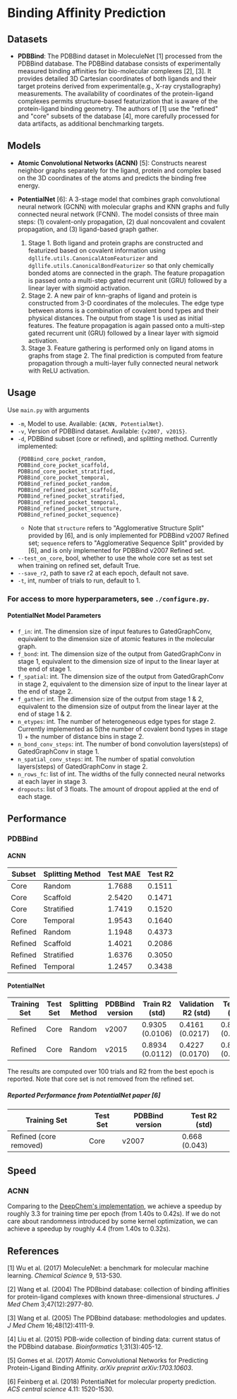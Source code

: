 # Binding Affinity Prediction

## Datasets
- **PDBBind**: The PDBBind dataset in MoleculeNet [1] processed from the PDBBind database. The PDBBind 
database consists of experimentally measured binding affinities for bio-molecular complexes [2], [3]. 
It provides detailed 3D Cartesian coordinates of both ligands and their target proteins derived from 
experimental(e.g., X-ray crystallography) measurements. The availability of coordinates of the 
protein-ligand complexes permits structure-based featurization that is aware of the protein-ligand 
binding geometry. The authors of [1] use the "refined" and "core" subsets of the database [4], more carefully 
processed for data artifacts, as additional benchmarking targets.

## Models
- **Atomic Convolutional Networks (ACNN)** [5]: Constructs nearest neighbor graphs separately for the ligand, protein and complex 
based on the 3D coordinates of the atoms and predicts the binding free energy.

- **PotentialNet** [6]: A 3-stage model that combines graph convolutional neural network (GCNN) with molecular graphs and KNN graphs and fully connected neural network (FCNN). The model consists of three main steps: (1) covalent-only propagation, (2) dual noncovalent and covalent propagation, and (3) ligand-based graph gather.
    1. Stage 1. Both ligand and protein graphs are constructed and featurized based on covalent information using `dgllife.utils.CanonicalAtomFeaturizer` and `dgllife.utils.CanonicalBondFeaturizer` so that only chemically bonded atoms are connected in the graph. The feature propagation is passed onto a multi-step gated recurrent unit (GRU) followed by a linear layer with sigmoid activation.
    2. Stage 2. A new pair of knn-graphs of ligand and protein is constructed from 3-D coordinates of the molecules. The edge type between atoms is a combination of covalent bond types and their physical distances. The output from stage 1 is used as initial features. The feature propagation is again passed onto a multi-step gated recurrent unit (GRU) followed by a linear layer with sigmoid activation.
    3. Stage 3. Feature gathering is performed only on ligand atoms in graphs from stage 2. The final prediction is computed from feature propagation through a multi-layer fully connected neural network with ReLU activation.


## Usage

Use `main.py` with arguments

* `-m`, Model to use. Available: `{ACNN, PotentialNet}`.
* `-v`, Version of PDBBind dataset. Available: `{v2007, v2015}`.
* `-d`, PDBBind subset (core or refined), and splitting method. Currently implemented: 
    ```
    {PDBBind_core_pocket_random, 
    PDBBind_core_pocket_scaffold,
    PDBBind_core_pocket_stratified, 
    PDBBind_core_pocket_temporal,
    PDBBind_refined_pocket_random, 
    PDBBind_refined_pocket_scaffold,
    PDBBind_refined_pocket_stratified, 
    PDBBind_refined_pocket_temporal,
    PDBBind_refined_pocket_structure, 
    PDBBind_refined_pocket_sequence}
    ```   
    * Note that `structure` refers to "Agglomerative Structure Split" provided by [6], and is only implemented for PDBBind v2007 Refined set; `sequence` refers to "Agglomerative Sequence Split" provided by [6], and is only implemented for PDBBind v2007 Refined set.
* `--test_on_core`, bool, whether to use the whole core set as test set when training on refined set, default True.
* `--save_r2`, path to save r2 at each epoch, default not save.
* `-t`, int, number of trials to run, default to 1.

### For access to more hyperparameters, see `./configure.py`.

#### PotentialNet Model Parameters

* `f_in`: int. 
    The dimension size of input features to GatedGraphConv, 
    equivalent to the dimension size of atomic features in the molecular graph.
* `f_bond`: int. 
    The dimension size of the output from GatedGraphConv in stage 1,
    equivalent to the dimension size of input to the linear layer at the end of stage 1.
* `f_spatial`: int. 
    The dimension size of the output from GatedGraphConv in stage 2,
    equivalent to the dimension size of input to the linear layer at the end of stage 2.
* `f_gather`: int. 
    The dimension size of the output from stage 1 & 2,
    equivalent to the dimension size of output from the linear layer at the end of stage 1 & 2.
* `n_etypes`: int. 
    The number of heterogeneous edge types for stage 2.
    Currently implemented as 5(the number of covalent bond types in stage 1) + the number of distance bins in stage 2.
* `n_bond_conv_steps`: int. 
    The number of bond convolution layers(steps) of GatedGraphConv in stage 1.
* `n_spatial_conv_steps`: int. 
    The number of spatial convolution layers(steps) of GatedGraphConv in stage 2.
* `n_rows_fc`: list of int. 
    The widths of the fully connected neural networks at each layer in stage 3.
* `dropouts`: list of 3 floats. 
    The amount of dropout applied at the end of each stage.

## Performance

### PDBBind

#### ACNN

| Subset  | Splitting Method | Test MAE | Test R2 |
| ------- | ---------------- | -------- | ------- |
| Core    | Random           | 1.7688   | 0.1511  |
| Core    | Scaffold         | 2.5420   | 0.1471  |
| Core    | Stratified       | 1.7419   | 0.1520  |
| Core    | Temporal         | 1.9543   | 0.1640  |
| Refined | Random           | 1.1948   | 0.4373  |    
| Refined | Scaffold         | 1.4021   | 0.2086  |
| Refined | Stratified       | 1.6376   | 0.3050  |
| Refined | Temporal         | 1.2457   | 0.3438  |

#### PotentialNet

| Training Set | Test Set| Splitting Method | PDBBind version | Train R2 (std) | Validation R2 (std) | Test R2 (std) |
| ------------ | --------| ---------------- | --------------- | -------------- | ------------------- | ------------- |
| Refined      | Core    | Random           | v2007           | 0.9305 (0.0106)| 0.4161 (0.0217)     |0.8980 (0.0102)|
| Refined      | Core    | Random           | v2015           | 0.8934 (0.0112)| 0.4227 (0.0170)     |0.8117 (0.0135)|

The results are computed over 100 trials and R2 from the best epoch is reported. Note that core set is not removed from the refined set. 

##### Reported Performance from PotentialNet paper [6]

| Training Set           | Test Set| PDBBind version | Test R2 (std) |
| ---------------------- | ------- | --------------- | ------------- |
| Refined (core removed) | Core    | v2007           | 0.668 (0.043) |

## Speed

### ACNN

Comparing to the [DeepChem's implementation](https://github.com/joegomes/deepchem/tree/acdc), we achieve a speedup by 
roughly 3.3 for training time per epoch (from 1.40s to 0.42s). If we do not care about 
randomness introduced by some kernel optimization, we can achieve a speedup by roughly 4.4 (from 1.40s to 0.32s).

## References

[1] Wu et al. (2017) MoleculeNet: a benchmark for molecular machine learning. *Chemical Science* 9, 513-530.

[2] Wang et al. (2004) The PDBbind database: collection of binding affinities for protein-ligand complexes 
with known three-dimensional structures. *J Med Chem* 3;47(12):2977-80.

[3] Wang et al. (2005) The PDBbind database: methodologies and updates. *J Med Chem* 16;48(12):4111-9.

[4] Liu et al. (2015) PDB-wide collection of binding data: current status of the PDBbind database. *Bioinformatics* 1;31(3):405-12.

[5] Gomes et al. (2017) Atomic Convolutional Networks for Predicting Protein-Ligand Binding Affinity. *arXiv preprint arXiv:1703.10603*.

[6] Feinberg et al. (2018) PotentialNet for molecular property prediction. *ACS central science* 4.11: 1520-1530.
